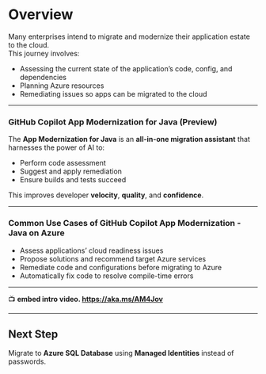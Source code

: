 # Overview

Many enterprises intend to migrate and modernize their application estate to the cloud.  
This journey involves:

- Assessing the current state of the application’s code, config, and dependencies  
- Planning Azure resources  
- Remediating issues so apps can be migrated to the cloud

---

### GitHub Copilot App Modernization for Java (Preview)

The **App Modernization for Java** is an **all-in-one migration assistant** that harnesses the power of AI to:

- Perform code assessment  
- Suggest and apply remediation  
- Ensure builds and tests succeed  

This improves developer **velocity**, **quality**, and **confidence**.

---

### Common Use Cases of GitHub Copilot App Modernization - Java on Azure

- Assess applications’ cloud readiness issues  
- Propose solutions and recommend target Azure services  
- Remediate code and configurations before migrating to Azure  
- Automatically fix code to resolve compile-time errors  

---

📺 **embed intro video. https://aka.ms/AM4Jov**

---

## Next Step

Migrate to **Azure SQL Database** using **Managed Identities** instead of passwords.
